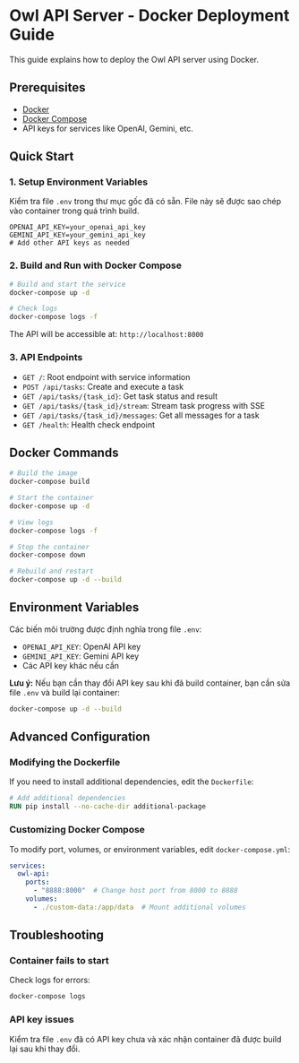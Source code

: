 # Owl API Server - Docker Deployment Guide

This guide explains how to deploy the Owl API server using Docker.

## Prerequisites

- [Docker](https://docs.docker.com/get-docker/)
- [Docker Compose](https://docs.docker.com/compose/install/)
- API keys for services like OpenAI, Gemini, etc.

## Quick Start

### 1. Setup Environment Variables

Kiểm tra file `.env` trong thư mục gốc đã có sẵn. File này sẽ được sao chép vào container trong quá trình build.

```
OPENAI_API_KEY=your_openai_api_key
GEMINI_API_KEY=your_gemini_api_key
# Add other API keys as needed
```

### 2. Build and Run with Docker Compose

```bash
# Build and start the service
docker-compose up -d

# Check logs
docker-compose logs -f
```

The API will be accessible at: `http://localhost:8000`

### 3. API Endpoints

- `GET /`: Root endpoint with service information
- `POST /api/tasks`: Create and execute a task
- `GET /api/tasks/{task_id}`: Get task status and result
- `GET /api/tasks/{task_id}/stream`: Stream task progress with SSE
- `GET /api/tasks/{task_id}/messages`: Get all messages for a task
- `GET /health`: Health check endpoint

## Docker Commands

```bash
# Build the image
docker-compose build

# Start the container
docker-compose up -d

# View logs
docker-compose logs -f

# Stop the container
docker-compose down

# Rebuild and restart
docker-compose up -d --build
```

## Environment Variables

Các biến môi trường được định nghĩa trong file `.env`:

- `OPENAI_API_KEY`: OpenAI API key
- `GEMINI_API_KEY`: Gemini API key
- Các API key khác nếu cần

**Lưu ý:** Nếu bạn cần thay đổi API key sau khi đã build container, bạn cần sửa file `.env` và build lại container:
```bash
docker-compose up -d --build
```

## Advanced Configuration

### Modifying the Dockerfile

If you need to install additional dependencies, edit the `Dockerfile`:

```dockerfile
# Add additional dependencies
RUN pip install --no-cache-dir additional-package
```

### Customizing Docker Compose

To modify port, volumes, or environment variables, edit `docker-compose.yml`:

```yaml
services:
  owl-api:
    ports:
      - "8888:8000"  # Change host port from 8000 to 8888
    volumes:
      - ./custom-data:/app/data  # Mount additional volumes
```

## Troubleshooting

### Container fails to start

Check logs for errors:

```bash
docker-compose logs
```

### API key issues

Kiểm tra file `.env` đã có API key chưa và xác nhận container đã được build lại sau khi thay đổi. 